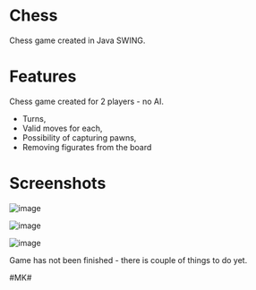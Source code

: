 # Chess
Chess game created in Java SWING.

# Features
Chess game created for 2 players - no AI.
- Turns,
- Valid moves for each,
- Possibility of capturing pawns,
- Removing figurates from the board

# Screenshots

![image](https://user-images.githubusercontent.com/82573905/146777770-5200c9c2-355f-4339-97de-ceff919d8b54.png)

![image](https://user-images.githubusercontent.com/82573905/146779860-364e26f8-07b9-4096-a78a-33ab5f233435.png)

![image](https://user-images.githubusercontent.com/82573905/146781875-548b500d-db7e-4d61-9a7d-55c513bab662.png)






Game has not been finished - there is couple of things to do yet.

#MK#
